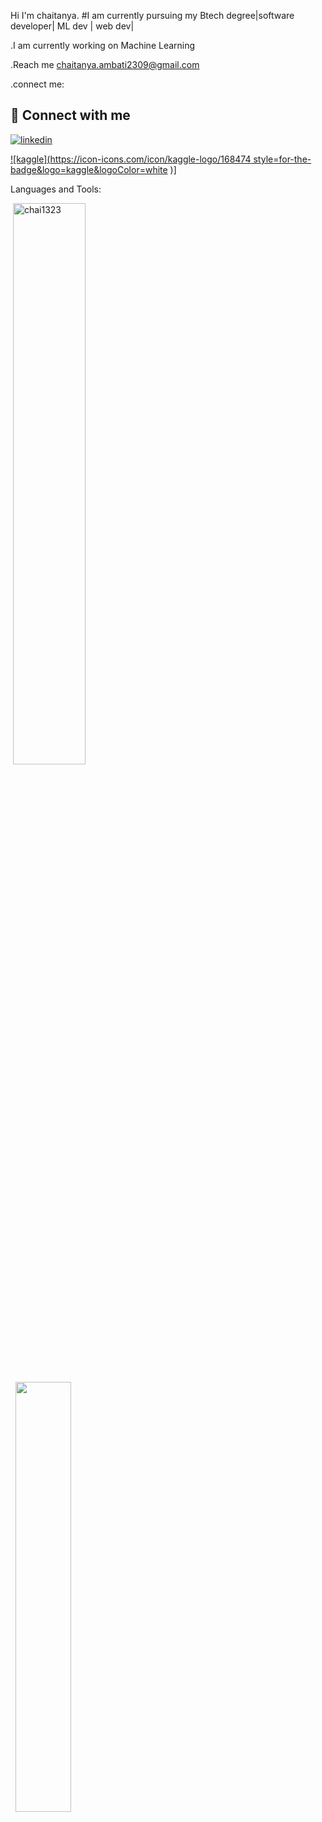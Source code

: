 Hi 
I'm chaitanya.
#I am currently pursuing my Btech degree|software developer| ML dev | web dev|


.I am currently working on Machine Learning


.Reach me chaitanya.ambati2309@gmail.com


.connect me:

## 🔗 Connect with me
[![linkedin](https://img.shields.io/badge/linkedin-0A66C2?style=for-the-badge&logo=linkedin&logoColor=white)](https://www.google.com/search?q=linkedin+chaitanya+ambati&oq=linkedin+chaitanya+ambati&aqs=chrome..69i57j33i160.16187j0j9&client=ms-android-oppo-rvo3&sourceid=chrome-mobile&ie=UTF-8)
   
[![kaggle](https://icon-icons.com/icon/kaggle-logo/168474 style=for-the-badge&logo=kaggle&logoColor=white](https://www.kaggle.com/chaitanyaambati)
)]

Languages and Tools:




<p align ="left">&nbsp;<img src="https://github-readme-stats.vercel.app/api?username=chai1323&show_icons=true&locale=en&theme=highcontrast" alt="chai1323" width = "48%"/>
 &nbsp;&nbsp;
 <p align="left"> &nbsp; <img src="https://github-readme-stats.vercel.app/api/top-langs/?username=chai1323&layout=compact&theme=highcontrast" width="42%"/></p>



